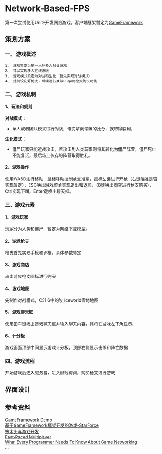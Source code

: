 # Network-Based-FPS
第一次尝试使用Unity开发网络游戏，客户端框架暂定为[GameFramework](https://gameframework.cn/)

## 策划方案
### 一、 游戏概述
	1、 游戏暂定为第一人称多人射击游戏
	2、 可以实现多人在线游玩
	3、 游戏模式设定为对战和生化（暂先实现对战模式）
	4、 提前设定好枪支，后续进行类似CSgo的枪支购买功能
### 二、 游戏机制
#### 1、玩法和规则<br>
**对战模式**：<br>
- 单人或者团队模式进行对战，谁先拿到设置的比分，就取得胜利。<br>

**生化模式**：<br>
- 僵尸玩家只能近战攻击，若攻击到人类玩家则将其转化为僵尸阵营，僵尸死亡不能复活，最后场上仅存的阵营取得胜利。<br>
#### 2、游戏操作<br>
使用WASD进行移动，鼠标移动控制枪支准星，鼠标左键进行开枪（右键瞄准是否实现暂定），ESC唤出游戏菜单实现退出和返回，（B键唤出商店进行枪支购买），Ctrl实现下蹲，Enter键唤出聊天框。<br>
### 三、游戏元素
#### 1、游戏玩家<br>
玩家分为人类和僵尸，暂定为网络下载模型。<br>
#### 2、游戏枪支<br>
枪支首先实现手枪和步枪，具体参数待定<br>
#### 3、游戏商店<br>
点击对应枪支图标进行购买<br>
#### 4、游戏地图<br>
先制作对战模式，CS1.6中的fy_iceworld雪地地图<br>
#### 5、游戏聊天框<br>
使用回车键唤出游戏聊天框并输入聊天内容，其将在游戏左下角显示。<br>
#### 6、计分板<br>
游戏画面顶部中间显示游戏计分板，顶部右侧显示击杀和阵亡数据<br>
### 四、游戏流程
开始游戏后连入服务器，进入游戏房间，购买枪支进行游戏<br>

## 界面设计

## 参考资料
[GameFramework Demo](https://github.com/mutouzdl/gameframework_demo)<br>
[基于GameFramework框架开发的游戏-StarForce](https://github.com/EllanJiang/StarForce)<br>
[笨木头与游戏开发](http://www.benmutou.com/archives/category/Game%20Framework)<br>
[Fast-Paced Multiplayer](https://www.gabrielgambetta.com/client-server-game-architecture.html)<br>
[What Every Programmer Needs To Know About Game Networking](https://gafferongames.com/post/what_every_programmer_needs_to_know_about_game_networking/)<br>
...
